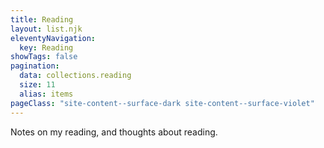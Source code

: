 ```yaml
---
title: Reading
layout: list.njk
eleventyNavigation:
  key: Reading
showTags: false
pagination:
  data: collections.reading
  size: 11
  alias: items
pageClass: "site-content--surface-dark site-content--surface-violet"
---
```


Notes on my reading, and thoughts about reading.

